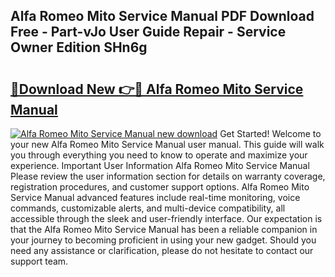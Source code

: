 ## Alfa Romeo Mito Service Manual PDF Download Free - Part-vJo User Guide Repair - Service Owner Edition SHn6g

# <h2><a href="http://cf18846.oget.top/?id=Alfa+Romeo+Mito+Service+Manual">🔗Download New 👉🔴 Alfa Romeo Mito Service Manual</a></h2>

[![Alfa Romeo Mito Service Manual new download](https://i.imgur.com/5g1atiW.png)](http://cf18846.oget.top/?id=Alfa+Romeo+Mito+Service+Manual)
Get Started! Welcome to your new Alfa Romeo Mito Service Manual user manual. This guide will walk you through everything you need to know to operate and maximize your experience. Important User Information Alfa Romeo Mito Service Manual Please review the user information section for details on warranty coverage, registration procedures, and customer support options. Alfa Romeo Mito Service Manual advanced features include real-time monitoring, voice commands, customizable alerts, and multi-device compatibility, all accessible through the sleek and user-friendly interface. Our expectation is that the Alfa Romeo Mito Service Manual has been a reliable companion in your journey to becoming proficient in using your new gadget. Should you need any assistance or clarification, please do not hesitate to contact our support team.

